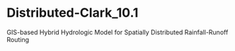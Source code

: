 # Distributed-Clark_10.1
GIS-based Hybrid Hydrologic Model for Spatially Distributed Rainfall-Runoff Routing
